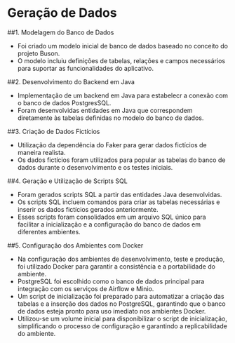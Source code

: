 # Geração de Dados

##1. Modelagem do Banco de Dados
-   Foi criado um modelo inicial de banco de dados baseado no conceito do projeto Buson. 
-   O modelo incluiu definições de tabelas, relações e campos necessários para suportar as funcionalidades do aplicativo.

##2. Desenvolvimento do Backend em Java 
-   Implementação de um backend em Java para estabelecr a conexão com o banco de dados PostgresSQL.
-   Foram desenvolvidas entidades em Java que correspondem diretamente às tabelas definidas no modelo do banco de dados.

##3. Criação de Dados Fictícios
-   Utilização da dependência do Faker para gerar dados fictícios de maneira realista.
-   Os dados fictícios foram utilizados para popular as tabelas do banco de dados durante o desenvolvimento e os testes iniciais.

##4. Geração e Utilização de Scripts SQL
-   Foram gerados scripts SQL a partir das entidades Java desenvolvidas.
-   Os scripts SQL incluem comandos para criar as tabelas necessárias e inserir os dados fictícios gerados anteriormente.
-   Esses scripts foram consolidados em um arquivo SQL único para facilitar a inicialização e a configuração do banco de dados em diferentes ambientes.

##5. Configuração dos Ambientes com Docker
-   Na configuração dos ambientes de desenvolvimento, teste e produção, foi utilizado Docker para garantir a consistência e a portabilidade do ambiente.
-   PostgreSQL foi escolhido como o banco de dados principal para integração com os serviços de Airflow e Minio.
-   Um script de inicialização foi preparado para automatizar a criação das tabelas e a inserção dos dados no PostgreSQL, garantindo que o banco de dados esteja pronto para uso imediato nos ambientes Docker.
-   Utilizou-se um volume inicial para disponibilizar o script de inicialização, simplificando o processo de configuração e garantindo a replicabilidade do ambiente.